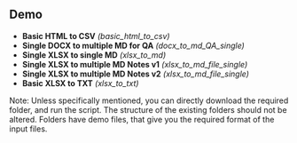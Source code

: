 ## Demo
- __Basic HTML to CSV__ _(basic_html_to_csv)_
- __Single DOCX to multiple MD for QA__ _(docx_to_md_QA_single)_
- __Single XLSX to single MD__ _(xlsx_to_md)_
- __Single XLSX to multiple MD Notes v1__ _(xlsx_to_md_file_single)_
- __Single XLSX to multiple MD Notes v2__ _(xlsx_to_md_file_single)_
- __Basic XLSX to TXT__ _(xlsx_to_txt)_

Note: Unless specifically mentioned, you can directly download the required folder, and run the script. The structure of the existing folders should not be altered. Folders have demo files, that give you the required format of the input files.